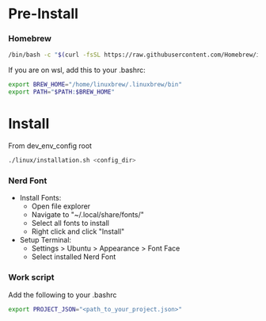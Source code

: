 # Pre-Install

### Homebrew

```bash
/bin/bash -c "$(curl -fsSL https://raw.githubusercontent.com/Homebrew/install/HEAD/install.sh)"
```

If you are on wsl, add this to your .bashrc:

```bash
export BREW_HOME="/home/linuxbrew/.linuxbrew/bin"
export PATH="$PATH:$BREW_HOME"
```

# Install

From dev_env_config root

```bash
./linux/installation.sh <config_dir>
```

### Nerd Font

- Install Fonts:
  - Open file explorer
  - Navigate to "~/.local/share/fonts/"
  - Select all fonts to install
  - Right click and click "Install"
- Setup Terminal:
  - Settings > Ubuntu > Appearance > Font Face
  - Select installed Nerd Font

### Work script

Add the following to your .bashrc
```bash
export PROJECT_JSON="<path_to_your_project.json>"
```
```
```
